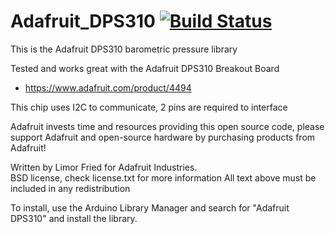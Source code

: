 # Adafruit_DPS310 [![Build Status](https://github.com/adafruit/Adafruit_DPS310/workflows/Arduino%20Library%20CI/badge.svg)](https://github.com/adafruit/Adafruit_DPS310/actions)
This is the Adafruit DPS310 barometric pressure library

Tested and works great with the Adafruit DPS310 Breakout Board
* https://www.adafruit.com/product/4494

This chip uses I2C to communicate, 2 pins are required to interface

Adafruit invests time and resources providing this open source code, please support Adafruit and open-source hardware by purchasing products from Adafruit!

Written by Limor Fried for Adafruit Industries.  
BSD license, check license.txt for more information
All text above must be included in any redistribution

To install, use the Arduino Library Manager and search for "Adafruit DPS310" and install the library.
